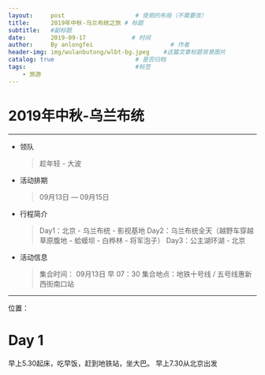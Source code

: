 ```yaml
---
layout:     post                    # 使用的布局（不需要改）
title:      2019年中秋-乌兰布统之旅 # 标题
subtitle:   #副标题
date:       2019-09-17             # 时间
author:     By anlongfei                      # 作者
header-img: img/wulanbutong/wlbt-bg.jpeg    #这篇文章标题背景图片
catalog: true                       # 是否归档
tags:                               #标签
    - 旅游
---
```


# 2019年中秋-乌兰布统

-----
* 领队
    > 趁年轻 - 大波
* 活动排期
    > 09月13日 — 09月15日
* 行程简介
    > Day1：北京 - 乌兰布统 - 影视基地
    > Day2：乌兰布统全天（越野车穿越草原腹地 - 蛤蟆坝 - 白桦林 - 将军泡子）
    > Day3：公主湖环湖 - 北京
* 活动信息
    > 集合时间： 09月13日  早 07：30
    > 集合地点：地铁十号线 / 五号线惠新西街南口站
-----
位置：
# Day 1
早上5.30起床，吃早饭，赶到地铁站，坐大巴。
早上7.30从北京出发
